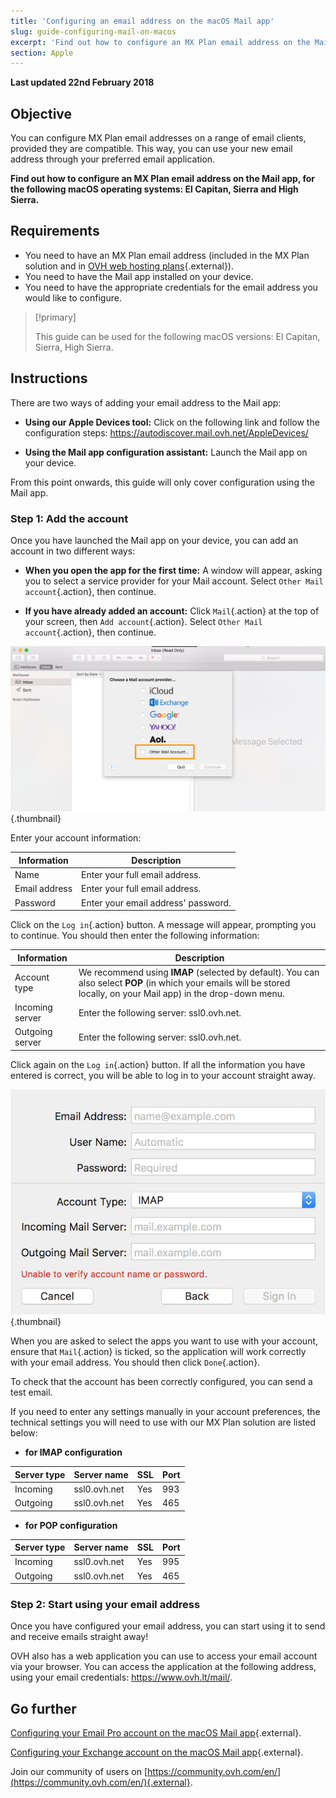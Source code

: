 ```yaml
---
title: 'Configuring an email address on the macOS Mail app'
slug: guide-configuring-mail-on-macos
excerpt: 'Find out how to configure an MX Plan email address on the Mail app, for the following macOS operating systems - El Capitan, Sierra and High Sierra'
section: Apple
---
```


**Last updated 22nd February 2018**

## Objective

You can configure MX Plan email addresses on a range of email clients, provided they are compatible. This way, you can use your new email address through your preferred email application.

**Find out how to configure an MX Plan email address on the Mail app, for the following macOS operating systems: El Capitan, Sierra and High Sierra.**

## Requirements

- You need to have an MX Plan email address (included in the MX Plan solution and in [OVH web hosting plans](https://www.ovh.lt/svetainiu-talpinimas/){.external}).
- You need to have the Mail app installed on your device.
- You need to have the appropriate credentials for the email address you would like to configure.

> [!primary]
>
> This guide can be used for the following macOS versions: El Capitan, Sierra, High Sierra.
>

## Instructions

There are two ways of adding your email address to the Mail app:

- **Using our Apple Devices tool:** Click on the following link and follow the configuration steps: <https://autodiscover.mail.ovh.net/AppleDevices/>

- **Using the Mail app configuration assistant:** Launch the Mail app on your device.

From this point onwards, this guide will only cover configuration using the Mail app.

### Step 1: Add the account

Once you have launched the Mail app on your device, you can add an account in two different ways:

- **When you open the app for the first time:** A window will appear, asking you to select a service provider for your Mail account. Select `Other Mail account`{.action}, then continue.

- **If you have already added an account:** Click `Mail`{.action} at the top of your screen, then `Add account`{.action}. Select `Other Mail account`{.action}, then continue.

![mxplan](images/configuration-mail-macos-step1.png){.thumbnail}

Enter your account information:

|Information|Description|
|---|---|
|Name|Enter your full email address.|
|Email address|Enter your full email address.|
|Password|Enter your email address' password.|

Click on the `Log in`{.action} button. A message will appear, prompting you to continue. You should then enter the following information:

|Information|Description|
|---|---|
|Account type|We recommend using **IMAP** (selected by default). You can also select **POP** (in which your emails will be stored locally, on your Mail app) in the drop-down menu.|
|Incoming server|Enter the following server: ssl0.ovh.net.|
|Outgoing server|Enter the following server: ssl0.ovh.net.|

Click again on the `Log in`{.action} button. If all the information you have entered is correct, you will be able to log in to your account straight away.

![mxplan](images/configuration-mail-macos-step2.png){.thumbnail}

When you are asked to select the apps you want to use with your account, ensure that `Mail`{.action} is ticked, so the application will work correctly with your email address. You should then click `Done`{.action}.

To check that the account has been correctly configured, you can send a test email.

If you need to enter any settings manually in your account preferences, the technical settings you will need to use with our MX Plan solution are listed below:

- **for IMAP configuration**

|Server type|Server name|SSL|Port|
|---|---|---|---|
|Incoming|ssl0.ovh.net|Yes|993|
|Outgoing|ssl0.ovh.net|Yes|465| 

- **for POP configuration**

|Server type|Server name|SSL|Port|
|---|---|---|---|
|Incoming|ssl0.ovh.net|Yes|995|
|Outgoing|ssl0.ovh.net|Yes|465|

### Step 2: Start using your email address

Once you have configured your email address, you can start using it to send and receive emails straight away!

OVH also has a web application you can use to access your email account via your browser. You can access the application at the following address, using your email credentials: <https://www.ovh.lt/mail/>.

## Go further

[Configuring your Email Pro account on the macOS Mail app](https://docs.ovh.com/lt/emails-pro/configuring-email-pro-macos-mail/){.external}.

[Configuring your Exchange account on the macOS Mail app](https://docs.ovh.com/gb/en/microsoft-collaborative-solutions/exchange-automatic-configuration-on-mail-mac/){.external}.

Join our community of users on [https://community.ovh.com/en/](https://community.ovh.com/en/){.external}.